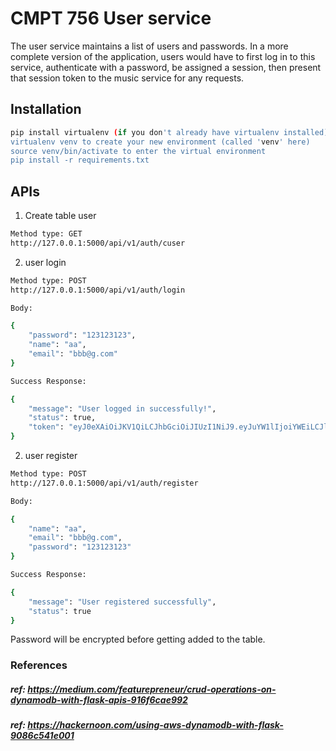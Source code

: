 # CMPT 756 User service

The user service maintains a list of users and passwords.  In a more complete version of the application, users would have to first log in to this service, authenticate with a password, be assigned a session, then present that session token to the music service for any requests.

## Installation

```bash
pip install virtualenv (if you don't already have virtualenv installed)
virtualenv venv to create your new environment (called 'venv' here)
source venv/bin/activate to enter the virtual environment
pip install -r requirements.txt
```

## APIs

1. Create table user

```bash
Method type: GET
http://127.0.0.1:5000/api/v1/auth/cuser
```

2. user login

```bash
Method type: POST
http://127.0.0.1:5000/api/v1/auth/login

Body: 

{
    "password": "123123123",
    "name": "aa",
    "email": "bbb@g.com"
}

Success Response:

{
    "message": "User logged in successfully!",
    "status": true,
    "token": "eyJ0eXAiOiJKV1QiLCJhbGciOiJIUzI1NiJ9.eyJuYW1lIjoiYWEiLCJlbWFpbCI6ImJiYkBnLmNvbSJ9.vBJ3i_rMvjGq_nENVJyQQWdkQgfQQwiPMCmAxoCQOkk"
}
```

2. user register

```bash
Method type: POST
http://127.0.0.1:5000/api/v1/auth/register

Body: 

{
    "name": "aa",
    "email": "bbb@g.com",
    "password": "123123123"
}

Success Response: 

{
    "message": "User registered successfully",
    "status": true
}
```
Password will be encrypted before getting added to the table.


### References

##### ref: https://medium.com/featurepreneur/crud-operations-on-dynamodb-with-flask-apis-916f6cae992
##### ref: https://hackernoon.com/using-aws-dynamodb-with-flask-9086c541e001




